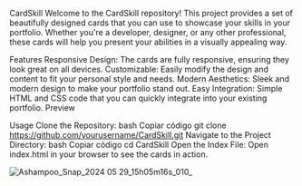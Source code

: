 CardSkill
Welcome to the CardSkill repository! This project provides a set of beautifully designed cards that you can use to showcase your skills in your portfolio. Whether you're a developer, designer, or any other professional, these cards will help you present your abilities in a visually appealing way.

Features
Responsive Design: The cards are fully responsive, ensuring they look great on all devices.
Customizable: Easily modify the design and content to fit your personal style and needs.
Modern Aesthetics: Sleek and modern design to make your portfolio stand out.
Easy Integration: Simple HTML and CSS code that you can quickly integrate into your existing portfolio.
Preview

Usage
Clone the Repository:
bash
Copiar código
git clone https://github.com/yourusername/CardSkill.git
Navigate to the Project Directory:
bash
Copiar código
cd CardSkill
Open the Index File:
Open index.html in your browser to see the cards in action.

![Ashampoo_Snap_2024 05 29_15h05m16s_010_](https://github.com/Brendaur11/CardSkill/assets/113529315/712155cb-a33b-4ed1-9116-8701e5437577)


